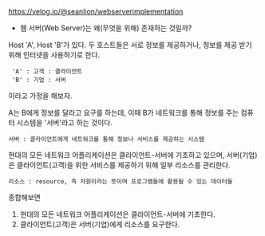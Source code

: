 https://velog.io/@seanlion/webserverimplementation

- 웹 서버(Web Server)는 왜(무엇을 위해) 존재하는 것일까?

Host 'A', Host 'B'가 있다. 두 호스트들은 서로 정보를 제공하거나, 정보를 제공 받기 위해 인터넷을 사용하기로 한다. 

	 'A' : 고객 : 클라이언트
	 'B' : 기업 : 서버

이라고 가정을 해보자.

A는 B에게 정보를 달라고 요구를 하는데, 이때 B가 네트워크를 통해 정보를 주는 컴퓨터 시스템을 '서버'라고 하는 것이다.

	서버 : 클라이언트에게 네트워크를 통해 정보나 서비스를 제공하는 시스템

현대의 모든 네트워크 어플리케이션은 클라이언트-서버에 기초하고 있으며, 서버(기업)은 클라이언트(고객)을 위한 서비스를 제공하기 위해 일부 리소스를 관리한다.

	리소스 : resource, 즉 자원이라는 뜻이며 프로그램들에 활용될 수 있는 데이터들

종합해보면
1. 현대의 모든 네트워크 어플리케이션은 클라이언트-서버에 기초한다.
2. 클라이언트(고객)은 서버(기업)에게 리소스를 요구한다.